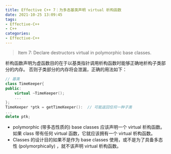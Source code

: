 ```yaml
---
title: Effective C++ 7：为多态基类声明 virtual 析构函数
date: 2021-10-25 13:09:45
tags:
- Effective-C++
- C++
categories:
- Effective-C++
---
```


> Item 7: Declare destructors virtual in polymorphic base classes.

析构函数声明为虚函数目的在于以基类指针调用析构函数时能够正确地析构子类部分的内存。 否则子类部分的内存将会泄漏，正确的用法如下：

```c++
// 基类
class TimeKeeper{
public:
    virtual ~TimeKeeper();
    ...
};
TimeKeeper *ptk = getTimeKeeper():  // 可能返回任何一种子类
...
delete ptk;
```

- polymorphic (带多态性质的) base classes 应该声明一个 virtual 析构函数。如果
class 带有任何 virtual 函数，它就应该拥有一个 virtual 析构函数。
- Classes 的设计目的如果不是作为 base classes 使用，或不是为了具备多态性
(polymorphically) ，就不该声明 virtual 析构函数。